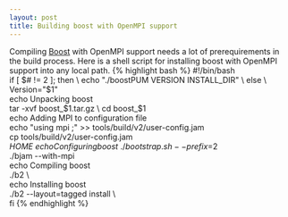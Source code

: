 ```yaml
---
layout: post
title: Building boost with OpenMPI support
---
```

Compiling [Boost](http://www.boost.org/) with OpenMPI support needs a lot of prerequirements in the build process. Here is a shell script for installing boost with OpenMPI support into any local path.
{% highlight bash %}
#!/bin/bash \
if [ $# != 2 ]; then \
	echo "./boostPUM VERSION INSTALL_DIR" \
else \
	Version="$1" \
	echo Unpacking boost \
	tar -xvf boost_$1.tar.gz \
        cd boost_$1 \
	echo Adding MPI to configuration file \
	echo "using mpi ;" >> tools/build/v2/user-config.jam \
	cp tools/build/v2/user-config.jam $HOME \
	echo Configuring boost \
 	./bootstrap.sh --prefix=$2 \
	./bjam --with-mpi \
	echo Compiling boost \
	./b2 \	
	echo Installing boost \
	./b2 --layout=tagged install \	
fi 
{% endhighlight %}
